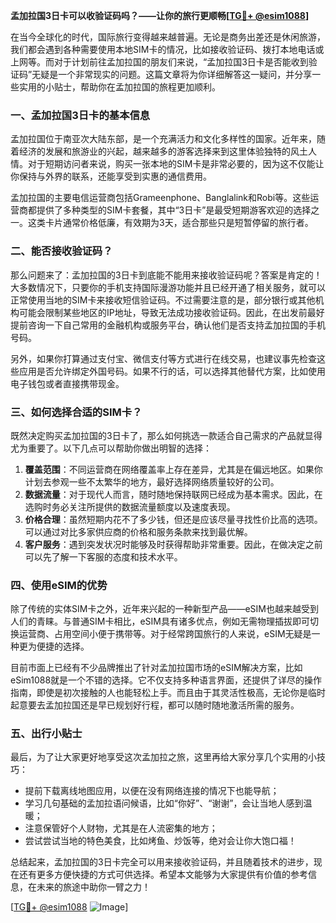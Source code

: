 **孟加拉国3日卡可以收验证码吗？——让你的旅行更顺畅[[TG💪+ @esim1088](https://t.me/s/esim1088)]**

在当今全球化的时代，国际旅行变得越来越普遍。无论是商务出差还是休闲旅游，我们都会遇到各种需要使用本地SIM卡的情况，比如接收验证码、拨打本地电话或上网等。而对于计划前往孟加拉国的朋友们来说，“孟加拉国3日卡是否能收到验证码”无疑是一个非常现实的问题。这篇文章将为你详细解答这一疑问，并分享一些实用的小贴士，帮助你在孟加拉国的旅程更加顺利。

### 一、孟加拉国3日卡的基本信息

孟加拉国位于南亚次大陆东部，是一个充满活力和文化多样性的国家。近年来，随着经济的发展和旅游业的兴起，越来越多的游客选择来到这里体验独特的风土人情。对于短期访问者来说，购买一张本地的SIM卡是非常必要的，因为这不仅能让你保持与外界的联系，还能享受到实惠的通信费用。

孟加拉国的主要电信运营商包括Grameenphone、Banglalink和Robi等。这些运营商都提供了多种类型的SIM卡套餐，其中“3日卡”是最受短期游客欢迎的选择之一。这类卡片通常价格低廉，有效期为3天，适合那些只是短暂停留的旅行者。

### 二、能否接收验证码？

那么问题来了：孟加拉国的3日卡到底能不能用来接收验证码呢？答案是肯定的！大多数情况下，只要你的手机支持国际漫游功能并且已经开通了相关服务，就可以正常使用当地的SIM卡来接收短信验证码。不过需要注意的是，部分银行或其他机构可能会限制某些地区的IP地址，导致无法成功接收验证码。因此，在出发前最好提前咨询一下自己常用的金融机构或服务平台，确认他们是否支持孟加拉国的手机号码。

另外，如果你打算通过支付宝、微信支付等方式进行在线交易，也建议事先检查这些应用是否允许绑定外国号码。如果不行的话，可以选择其他替代方案，比如使用电子钱包或者直接携带现金。

### 三、如何选择合适的SIM卡？

既然决定购买孟加拉国的3日卡了，那么如何挑选一款适合自己需求的产品就显得尤为重要了。以下几点可以帮助你做出明智的选择：

1. **覆盖范围**：不同运营商在网络覆盖率上存在差异，尤其是在偏远地区。如果你计划去参观一些不太繁华的地方，最好选择网络质量较好的公司。
2. **数据流量**：对于现代人而言，随时随地保持联网已经成为基本需求。因此，在选购时务必关注所提供的数据流量额度以及速度表现。
3. **价格合理**：虽然短期内花不了多少钱，但还是应该尽量寻找性价比高的选项。可以通过对比多家供应商的价格和服务条款来找到最优解。
4. **客户服务**：遇到突发状况时能够及时获得帮助非常重要。因此，在做决定之前可以先了解一下客服的态度和技术水平。

### 四、使用eSIM的优势

除了传统的实体SIM卡之外，近年来兴起的一种新型产品——eSIM也越来越受到人们的青睐。与普通SIM卡相比，eSIM具有诸多优点，例如无需物理插拔即可切换运营商、占用空间小便于携带等。对于经常跨国旅行的人来说，eSIM无疑是一种更为便捷的选择。

目前市面上已经有不少品牌推出了针对孟加拉国市场的eSIM解决方案，比如eSim1088就是一个不错的选择。它不仅支持多种语言界面，还提供了详尽的操作指南，即使是初次接触的人也能轻松上手。而且由于其灵活性极高，无论你是临时起意要去孟加拉国还是早已规划好行程，都可以随时随地激活所需的服务。

### 五、出行小贴士

最后，为了让大家更好地享受这次孟加拉之旅，这里再给大家分享几个实用的小技巧：

- 提前下载离线地图应用，以便在没有网络连接的情况下也能导航；
- 学习几句基础的孟加拉语问候语，比如“你好”、“谢谢”，会让当地人感到温暖；
- 注意保管好个人财物，尤其是在人流密集的地方；
- 尝试尝试当地的特色美食，比如烤鱼、炒饭等，绝对会让你大饱口福！

总结起来，孟加拉国的3日卡完全可以用来接收验证码，并且随着技术的进步，现在还有更多方便快捷的方式可供选择。希望本文能够为大家提供有价值的参考信息，在未来的旅途中助你一臂之力！

[[TG💪+ @esim1088](https://t.me/s/esim1088) ![Image](https://i.postimg.cc/4NQfJmqS/Snipaste-2025-05-13-00-14-12.png)]